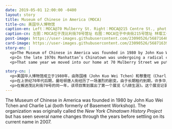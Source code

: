 ```yaml
---
date: 2019-05-01 12:00:00 -0400
layout: story
title: Museum of Chinese in America (MOCA)
title-cn: 美国华人博物馆
caption-en: Left：MOCA@70 Mulberry St. Right：MOCA@215 Centre St., photograph taken by Maya Lin Studio<br>Museum of Chinese in America (MOCA) Collection
caption-cn: 左图：MOCA位于茂比利街70号馆址 右图：MOCA位于中央街215号馆址 林璎工作室拍摄<br>美国华人博物馆（MOCA）馆藏档案
post-image: https://user-images.githubusercontent.com/23090526/56871640-ad2c3800-69ee-11e9-8ab9-681fdb9154c4.jpg
card-image: https://user-images.githubusercontent.com/23090526/56871639-ad2c3800-69ee-11e9-82af-ffb99e1ec2ba.jpg
story-en: |
  <p>The Museum of Chinese in America was founded in 1980 by John Kuo Wei Tchen and Charlie Lai (both formerly of Basement Workshop). The organization was originally called the <i>New York Chinatown History Project</i> but has seen several name changes through the years before settling on its current name in 2007.</p>
  <p>In the late 1970s Manhattan’s Chinatown was undergoing a radical change as long term leases expired and Chinese laundries shuttered their doors. As residents left and stores closed all of their materials ended up in the garbage; valuable stories lost to time. Tchen and Lai saw the need to collect and preserve these stories, which is what led to the creation of the History Project. The History project was located on East Broadway before moving to 70 Mulberry Street in 1984.</p>
  <p>That same year we moved into our home at 70 Mulberry Street we put together our first exhibition <i>Eight Pound Livelihood</i>. The exhibition documented the lives of Chinese laundrymen in New York and was displayed at the New York Public Library on 42nd street. Ever since then MOCA has continued to put out shows that illuminate the Chinese American experience. In 2009 having outgrown the space at 70 Mulberry Street, we moved to 215 Centre Street, which was completely redesigned for us by renowned architect and artist Maya Lin.</p>

story-cn: |
  <p>美国华人博物馆成立于1980年，由陈国维（John Kuo Wei Tchen）和黎重旺（Charlie Lai）创办（这两位均是前地下室工作坊的成员）。机构最初叫作“纽约唐人街历史项目”，在经过数次更名后，于2007年确定了现在的名字。</p>
  <p>在上世纪70年代后期，曼哈顿唐人街经历了一场激烈的剧变。由于长期租约到期，许多华人洗衣房被迫关店歇业。居民逐渐离开，商店纷纷关门，所有他们的生活物料都被扔进了垃圾堆里，宝贵的故事被时间遗忘。陈先生和黎先生意识到了收集和保存这些故事的必要性，于是“纽约唐人街历史项目”就此诞生了。在1984年搬到茂比利街70号之前，该项目位于东百老汇大道。</p>
  <p>在搬进茂比利街70号的同一年，该项目策划展出了第一个展览《八磅生涯》。这个展览记录了纽约华人洗衣工的艰辛生活，并在42街的纽约公共图书馆展出。从此之后，MOCA持续推出有关美国华人经历的展览。2009年MOCA扩大，在中央街215号开幕新馆址，由著名华裔建筑师林璎设计。</p>
---
```


The Museum of Chinese in America was founded in 1980 by John Kuo Wei Tchen and Charlie Lai (both formerly of Basement Workshop). The organization was originally called the <i>New York Chinatown History Project</i> but has seen several name changes through the years before settling on its current name in 2007.
